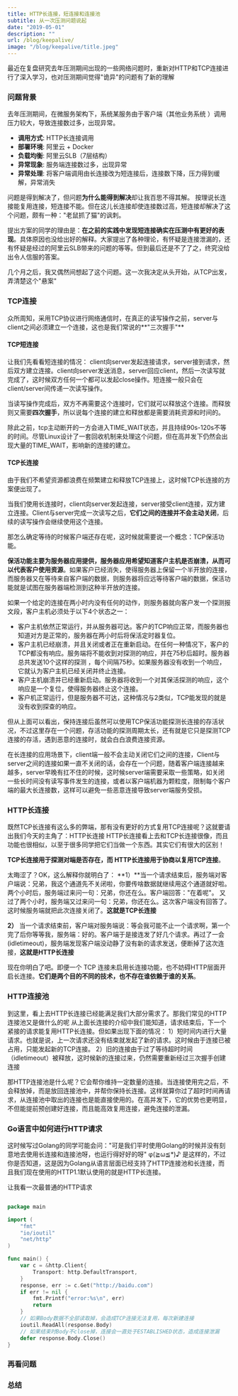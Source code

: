 ```yaml
---
title: HTTP长连接，短连接和连接池
subtitle: 从一次压测问题说起
date: "2019-05-01"
description: ""
url: /blog/keepalive/
image: "/blog/keepalive/title.jpeg"
---
```

最近在复盘研究去年压测期间出现的一些网络问题时，重新对HTTP和TCP连接进行了深入学习，也对压测期间觉得"诡异"的问题有了新的理解
<!--more-->
### 问题背景
去年压测期间，在微服务架构下，系统某服务由于客户端（其他业务系统
）调用压力较大，导致连接数过多，出现异常。
* **调用方式**: HTTP长连接调用
* **部署环境**: 阿里云 + Docker
* **负载均衡**: 阿里云SLB（7层结构）
* **异常现象**: 服务端连接数过多，出现异常
* **异常处理**: 将客户端调用由长连接改为短连接后，连接数下降，压力得到缓解，异常消失

问题是得到解决了，但问题**为什么能得到解决**却让我百思不得其解。
按理说长连接能复用连接，短连接不能。但在这儿长连接却使连接数过高，短连接却解决了这个问题，颇有一种："老鼠抓了猫"的讽刺。

提出方案的同学的理由是：**在之前的实践中发现短连接确实在压测中有更好的表现**。具体原因也没给出好的解释。大家提出了各种理论，有怀疑是连接泄漏的，还有怀疑是经过的阿里云SLB带来的问题的等等。但到最后还是不了了之，终究没给出令人信服的答案。

几个月之后，我又偶然间想起了这个问题。这一次我决定从头开始，从TCP出发，弄清楚这个"悬案"

### TCP连接
众所周知，采用TCP协议进行网络通信时，在真正的读写操作之前，server与client之间必须建立一个连接，这也是我们常说的**"三次握手"**


#### TCP短连接
让我们先看看短连接的情况：
client向server发起连接请求，server接到请求，然后双方建立连接。client向server发送消息，server回应client，然后一次读写就完成了，这时候双方任何一个都可以发起close操作。短连接一般只会在client/server间传递一次读写操作。

当读写操作完成后，双方不再需要这个连接时，它们就可以释放这个连接。而释放则又需要**四次握手**，所以说每个连接的建立和释放都是需要消耗资源和时间的。

除此之前，tcp主动断开的一方会进入TIME_WAIT状态，并且持续90s-120s不等的时间。尽管Linux设计了一套回收机制来处理这个问题，但在高并发下仍然会出现大量的TIME_WAIT，影响新的连接的建立。

#### TCP长连接

由于我们不希望资源都浪费在频繁建立和释放TCP连接上，这时候TCP长连接的方案便出现了。

当我们使用长连接时，client向server发起连接，server接受client连接，双方建立连接。Client与server完成一次读写之后，**它们之间的连接并不会主动关闭**，后续的读写操作会继续使用这个连接。

那怎么确定等待的时候客户端还存在呢，这时候就需要说一个概念：TCP保活功能。

**保活功能主要为服务器应用提供，服务器应用希望知道客户主机是否崩溃，从而可以代表客户使用资源**。如果客户已经消失，使得服务器上保留一个半开放的连接，而服务器又在等待来自客户端的数据，则服务器将应远等待客户端的数据，保活功能就是试图在服务器端检测到这种半开放的连接。

如果一个给定的连接在两小时内没有任何的动作，则服务器就向客户发一个探测报文段，客户主机必须处于以下4个状态之一：

* 客户主机依然正常运行，并从服务器可达。客户的TCP响应正常，而服务器也知道对方是正常的，服务器在两小时后将保活定时器复位。
* 客户主机已经崩溃，并且关闭或者正在重新启动。在任何一种情况下，客户的TCP都没有响应。服务端将不能收到对探测的响应，并在75秒后超时。服务器总共发送10个这样的探测 ，每个间隔75秒。如果服务器没有收到一个响应，它就认为客户主机已经关闭并终止连接。
* 客户主机崩溃并已经重新启动。服务器将收到一个对其保活探测的响应，这个响应是一个复位，使得服务器终止这个连接。
* 客户机正常运行，但是服务器不可达，这种情况与2类似，TCP能发现的就是没有收到探查的响应。


但从上面可以看出，保持连接后虽然可以使用TCP保活功能探测长连接的存活状况，不过这里存在一个问题，存活功能的探测周期太长，还有就是它只是探测TCP连接的存活，遇到恶意的连接时，就会白白浪费连接资源。

在长连接的应用场景下，client端一般不会主动关闭它们之间的连接，Client与server之间的连接如果一直不关闭的话，会存在一个问题，随着客户端连接越来越多，server早晚有扛不住的时候，这时候server端需要采取一些策略，如关闭一些长时间没有读写事件发生的连接，或者以客户端机器为颗粒度，限制每个客户端的最大长连接数，这样可以避免一些恶意连接导致server端服务受损。

### HTTP长连接
既然TCP长连接有这么多的弊端，那有没有更好的方式复用TCP连接呢？这就要请出我们今天的主角了：HTTP长连接
HTTP长连接看上去和TCP长连接很像，而且功能也很相似，以至于很多同学把它们当做一个东西。其实它们有很大的区别！

**TCP长连接用于探测对端是否存在，而 HTTP长连接用于协商以复用TCP连接**。

太晦涩了？OK，这么解释你就明白了：
**1）**当一个请求结束后，服务端对客户端说：兄弟，我这个通道先不关闭啦，你要传啥数据就继续用这个通道就好啦。
两个小时后，服务端过来问一句：兄弟，你还在么。客户端回答："在着呢"。
又过了两个小时，服务端又过来问一句：兄弟，你还在么。这次客户端没有回答了。这时候服务端就把此次连接关闭了。**这就是TCP长连接**

**2）** 当一个请求结束前，客户端对服务端说：等会我可能不止一个请求啊，第一个完了后你等等我，服务端：好的。客户端于是接连发了好几个请求。再过了一会(idletimeout)，服务端发现客户端没动静了没有新的请求发送，便断掉了这次连接，**这就是HTTP长连接**

现在你明白了吧。即便一个 TCP 连接未启用长连接功能，也不妨碍HTTP层面开启长连接。**它们是两个目的不同的技术，也不存在谁依赖于谁的关系**。



### HTTP连接池
到这里，看上去HTTP长连接已经能满足我们大部分需求了。那我们常见的HTTP连接池又是做什么的呢
从上面长连接的介绍中我们能知道，请求结束后，下一个紧接的请求能复用HTTP长连接。但如果出现下面的情况：
1）短时间内进行大量请求。也就是说，上一次请求还没有结束就发起了新的请求。这时候由于连接已被占用，只能发起新的TCP连接。
2）旧的连接由于过了等待超时时间（idletimeout）被释放，这时候新的连接过来，仍然需要重新经过三次握手创建连接

那HTTP连接池是什么呢？它会帮你维持一定数量的连接。当连接使用完之后，不会释放掉，而是放回连接池中，并帮你保持长连接。这样就算你过了超时时间再请求，从连接池中取出的连接也是能直接使用的。在高并发下，它的优势也更明显，不但能提前预创建好连接，而且能高效复用连接，避免连接的泄漏。

### Go语言中如何进行HTTP请求

这时候写过Golang的同学可能会问："可是我们平时使用Golang的时候并没有刻意地去使用长连接和连接池呀，也运行得好好的呀" φ(≧ω≦*)♪
是这样的，不过你是否知道，这是因为Golang从语言层面已经支持了HTTP连接池和长连接，而且我们现在使用的HTTP1.1默认使用的就是HTTP长连接。

让我看一次最普通的HTTP请求


``` go

package main

import (
	"fmt"
	"io/ioutil"
	"net/http"
)

func main() {
	var c = &http.Client{
		Transport: http.DefaultTransport,
	}
	response, err := c.Get("http://baidu.com")
	if err != nil {
		fmt.Printf("error:%s\n", err)
		return
	}
	// 如果Body数据不全部读取掉，会造成TCP连接无法复用，每次新建连接
	ioutil.ReadAll(response.Body)
	// 如果结束时Body不close掉，连接会一直处于ESTABLISHED状态，造成连接泄漏
	defer response.Body.Close()
}

```



### 再看问题


### 总结




